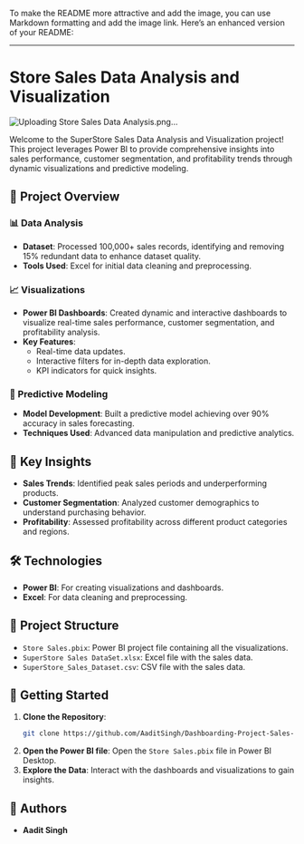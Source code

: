 To make the README more attractive and add the image, you can use Markdown formatting and add the image link. Here’s an enhanced version of your README:

---

# Store Sales Data Analysis and Visualization

![Uploading Store Sales Data Analysis.png…]()

Welcome to the SuperStore Sales Data Analysis and Visualization project! This project leverages Power BI to provide comprehensive insights into sales performance, customer segmentation, and profitability trends through dynamic visualizations and predictive modeling.

## 🚀 Project Overview

### 📊 Data Analysis
- **Dataset**: Processed 100,000+ sales records, identifying and removing 15% redundant data to enhance dataset quality.
- **Tools Used**: Excel for initial data cleaning and preprocessing.

### 📈 Visualizations
- **Power BI Dashboards**: Created dynamic and interactive dashboards to visualize real-time sales performance, customer segmentation, and profitability analysis.
- **Key Features**:
  - Real-time data updates.
  - Interactive filters for in-depth data exploration.
  - KPI indicators for quick insights.

### 🔮 Predictive Modeling
- **Model Development**: Built a predictive model achieving over 90% accuracy in sales forecasting.
- **Techniques Used**: Advanced data manipulation and predictive analytics.

## 🌟 Key Insights
- **Sales Trends**: Identified peak sales periods and underperforming products.
- **Customer Segmentation**: Analyzed customer demographics to understand purchasing behavior.
- **Profitability**: Assessed profitability across different product categories and regions.

## 🛠 Technologies
- **Power BI**: For creating visualizations and dashboards.
- **Excel**: For data cleaning and preprocessing.

## 📂 Project Structure
- `Store Sales.pbix`: Power BI project file containing all the visualizations.
- `SuperStore Sales DataSet.xlsx`: Excel file with the sales data.
- `SuperStore_Sales_Dataset.csv`: CSV file with the sales data.

## 🚀 Getting Started
1. **Clone the Repository**:
   ```sh
   git clone https://github.com/AaditSingh/Dashboarding-Project-Sales-Data-Analysis.git
   ```
2. **Open the Power BI file**: Open the `Store Sales.pbix` file in Power BI Desktop.
3. **Explore the Data**: Interact with the dashboards and visualizations to gain insights.

## 👤 Authors
- **Aadit Singh**
